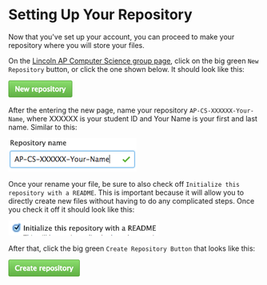 # Setting Up Your Repository

Now that you've set up your account, you can proceed to make your repository where you will store your files.

On the [Lincoln AP Computer Science group page](https://github.com/Lincoln-AP-Computer-Science), click on the big green `New Repository` button, or click the one shown below. It should look like this:

[![New Repository Button](https://raw.githubusercontent.com/Lincoln-AP-Computer-Science/Setting-Up-Your-Repository/master/img/New%20Repository%20Button.png)](https://github.com/organizations/Lincoln-AP-Computer-Science/repositories/new)

After the entering the new page, name your repository `AP-CS-XXXXXX-Your-Name`, where XXXXXX is your student ID and Your Name is your first and last name. Similar to this:

![Repository Name](https://raw.githubusercontent.com/Lincoln-AP-Computer-Science/Setting-Up-Your-Repository/master/img/Repository%20Name.png)

Once your rename your file, be sure to also check off `Initialize this repository with a README`. This is important because it will allow you to directly create new files without having to do any complicated steps. Once you check it off it should look like this:

![README Checkbox](https://raw.githubusercontent.com/Lincoln-AP-Computer-Science/Setting-Up-Your-Repository/master/img/README%20Checkbox.png)

After that, click the big green `Create Repository Button` that looks like this:

![Create Repository Button](https://raw.githubusercontent.com/Lincoln-AP-Computer-Science/Setting-Up-Your-Repository/master/img/Create%20Repository%20Button.png)

